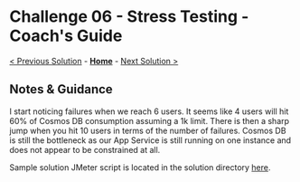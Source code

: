 # Challenge 06 - Stress Testing - Coach's Guide 

[< Previous Solution](./Solution-05.md) - **[Home](./README.md)** - [Next Solution >](./Solution-07.md)

## Notes & Guidance

I start noticing failures when we reach 6 users.  It seems like 4 users will hit 60% of Cosmos DB consumption assuming a 1k limit.  There is then a sharp jump when you hit 10 users in terms of the number of failures.  Cosmos DB is still the bottleneck as our App Service is still running on one instance and does not appear to be constrained at all.

Sample solution JMeter script is located in the solution directory [here](./Solutions/Challenge6/).